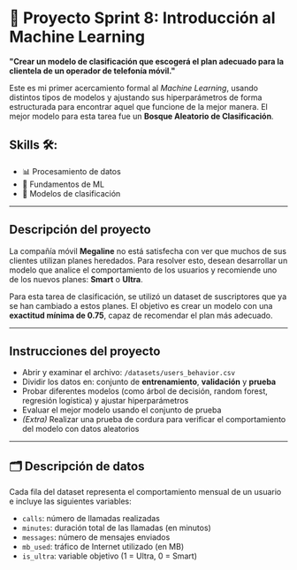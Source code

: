# 🔗 Proyecto Sprint 8: Introducción al Machine Learning

**"Crear un modelo de clasificación que escogerá el plan adecuado para la clientela de un operador de telefonía móvil."**

Este es mi primer acercamiento formal al *Machine Learning*, usando distintos tipos de modelos y ajustando sus hiperparámetros de forma estructurada para encontrar aquel que funcione de la mejor manera. El mejor modelo para esta tarea fue un **Bosque Aleatorio de Clasificación**.

## Skills 🛠:
- 📊 Procesamiento de datos  
- 🤖 Fundamentos de ML  
- 🧠 Modelos de clasificación

---

## Descripción del proyecto

La compañía móvil **Megaline** no está satisfecha con ver que muchos de sus clientes utilizan planes heredados. Para resolver esto, desean desarrollar un modelo que analice el comportamiento de los usuarios y recomiende uno de los nuevos planes: **Smart** o **Ultra**.

Para esta tarea de clasificación, se utilizó un dataset de suscriptores que ya se han cambiado a estos planes. El objetivo es crear un modelo con una **exactitud mínima de 0.75**, capaz de recomendar el plan más adecuado.

---

## Instrucciones del proyecto

- Abrir y examinar el archivo: `/datasets/users_behavior.csv`
- Dividir los datos en: conjunto de **entrenamiento**, **validación** y **prueba**
- Probar diferentes modelos (como árbol de decisión, random forest, regresión logística) y ajustar hiperparámetros
- Evaluar el mejor modelo usando el conjunto de prueba
- _(Extra)_ Realizar una prueba de cordura para verificar el comportamiento del modelo con datos aleatorios

---

## 🗂️ Descripción de datos

Cada fila del dataset representa el comportamiento mensual de un usuario e incluye las siguientes variables:

- `calls`: número de llamadas realizadas  
- `minutes`: duración total de las llamadas (en minutos)  
- `messages`: número de mensajes enviados  
- `mb_used`: tráfico de Internet utilizado (en MB)  
- `is_ultra`: variable objetivo (1 = Ultra, 0 = Smart)
